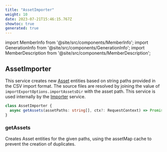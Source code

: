 ```yaml
---
title: "AssetImporter"
weight: 10
date: 2023-07-21T15:46:15.767Z
showtoc: true
generated: true
---
```

<!-- This file was generated from the Vendure source. Do not modify. Instead, re-run the "docs:build" script -->
import MemberInfo from '@site/src/components/MemberInfo';
import GenerationInfo from '@site/src/components/GenerationInfo';
import MemberDescription from '@site/src/components/MemberDescription';


## AssetImporter

<GenerationInfo sourceFile="packages/core/src/data-import/providers/asset-importer/asset-importer.ts" sourceLine="18" packageName="@vendure/core" />

This service creates new <a href='/reference/typescript-api/entities/asset#asset'>Asset</a> entities based on string paths provided in the CSV
import format. The source files are resolved by joining the value of `importExportOptions.importAssetsDir`
with the asset path. This service is used internally by the <a href='/reference/typescript-api/import-export/importer#importer'>Importer</a> service.

```ts title="Signature"
class AssetImporter {
  async getAssets(assetPaths: string[], ctx?: RequestContext) => Promise<{ assets: Asset[]; errors: string[] }>;
}
```

<div className="members-wrapper">

### getAssets

<MemberInfo kind="method" type="(assetPaths: string[], ctx?: <a href='/reference/typescript-api/request/request-context#requestcontext'>RequestContext</a>) => Promise&#60;{ assets: <a href='/reference/typescript-api/entities/asset#asset'>Asset</a>[]; errors: string[] }&#62;"   />

Creates Asset entities for the given paths, using the assetMap cache to prevent the
creation of duplicates.


</div>
